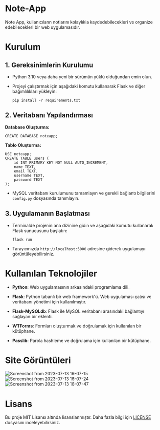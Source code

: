 # Note-App

Note App, kullanıcıların notlarını kolaylıkla kaydedebilecekleri ve organize edebilecekleri bir web uygulamasıdır.

# **Kurulum**

**1. Gereksinimlerin Kurulumu**
-
- Python 3.10 veya daha yeni bir sürümün yüklü olduğundan emin olun.
- Projeyi çalıştırmak için aşağıdaki komutu kullanarak Flask ve diğer bağımlılıkları yükleyin:

      pip install -r requirements.txt

**2. Veritabanı Yapılandırması**
-----

**Database Oluşturma:**

    CREATE DATABASE noteapp;


**Tablo Oluşturma:**

    USE noteapp;
    CREATE TABLE users (
        id INT PRIMARY KEY NOT NULL AUTO_INCREMENT,
        name TEXT,      
        email TEXT,
        username TEXT,
        password TEXT
    );

    

- MySQL veritabanı kurulumunu tamamlayın ve gerekli bağlantı bilgilerini `config.py` dosyasında tanımlayın.

**3. Uygulamanın Başlatması**
-
- Terminalde projenin ana dizinine gidin ve aşağıdaki komutu kullanarak Flask sunucusunu başlatın:

      flask run

- Tarayıcınızda `http://localhost:5000` adresine giderek uygulamayı görüntüleyebilirsiniz.




# Kullanılan Teknolojiler

- **Python**: Web uygulamasının arkasındaki programlama dili.

- **Flask**: Python tabanlı bir web framework'ü. Web uygulaması çatısı ve veritabanı yönetimi için kullanılmıştır.

- **Flask-MySQLdb**: Flask ile MySQL veritabanı arasındaki bağlantıyı sağlayan bir eklenti.

- **WTForms**: Formları oluşturmak ve doğrulamak için kullanılan bir kütüphane.

- **Passlib**: Parola hashleme ve doğrulama için kullanılan bir kütüphane.


# Site Görüntüleri

![Screenshot from 2023-07-13 16-07-15](https://github.com/PrarieComamile/Note-App/assets/101043132/e1b636b2-cb73-47e0-888e-9b785bd2f3f3)
![Screenshot from 2023-07-13 16-07-24](https://github.com/PrarieComamile/Note-App/assets/101043132/bdaca5f8-6065-449b-997e-5c94be44abd0)
![Screenshot from 2023-07-13 16-07-47](https://github.com/PrarieComamile/Note-App/assets/101043132/4eaf639c-c743-42f8-8c81-ac543ae2f9e0)


# Lisans 
  Bu proje MIT Lisansı altında lisanslanmıştır. Daha fazla bilgi için [LICENSE](https://github.com/PrarieComamile/Note-App/blob/main/LICENSE) dosyasını inceleyebilirsiniz.



